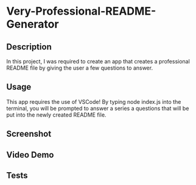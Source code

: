 # Very-Professional-README-Generator

## Description

In this project, I was required to create an app that creates a professional README file by giving the user a few questions to answer.

## Usage

This app requires the use of VSCode! By typing node index.js into the terminal, you will be prompted to answer a series a questions that will be put into the newly created README file.

## Screenshot



## Video Demo



## Tests
